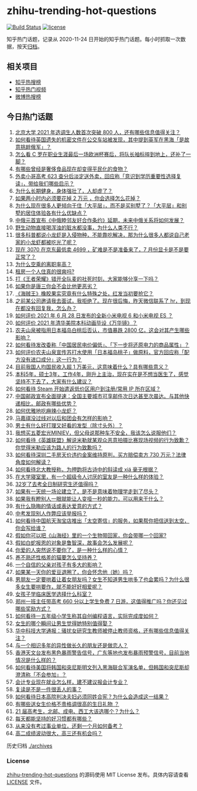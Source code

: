 # zhihu-trending-hot-questions

[![Build Status](https://github.com/justjavac/zhihu-trending-hot-questions/workflows/ci/badge.svg?branch=master)](https://github.com/justjavac/zhihu-trending-hot-questions/actions)
[![license](https://img.shields.io/github/license/justjavac/zhihu-trending-hot-questions)](https://github.com/justjavac/zhihu-trending-hot-questions/blob/master/LICENSE)

知乎热门话题，记录从 2020-11-24 日开始的知乎热门话题。每小时抓取一次数据，按天[归档](./archives)。

## 相关项目

- [知乎热搜榜](https://github.com/justjavac/zhihu-trending-top-search)
- [知乎热门视频](https://github.com/justjavac/zhihu-trending-hot-video)
- [微博热搜榜](https://github.com/justjavac/weibo-trending-hot-search)

## 今日热门话题

<!-- BEGIN -->
<!-- 最后更新时间 Tue Jun 29 2021 04:01:41 GMT+0800 (China Standard Time) -->

1. [北京大学 2021 年选调生人数首次突破 800
   人，还有哪些信息值得关注？](https://www.zhihu.com/question/468234668)
2. [如何看待英国遗失的机密文件在公交车站被发现，其中提到英军在黑海「是故意挑衅俄军」？](https://www.zhihu.com/question/468251265)
3. [怎么看 C
   罗在职业生涯最后一场欧洲杯赛后，将队长袖标摔到地上，还补了一脚？](https://www.zhihu.com/question/468365808)
4. [有哪些曾经是奢侈食品现在却变得平民化的食物？](https://www.zhihu.com/question/466302067)
5. [外卖小哥高考 623
   查分后淡定送外卖，回应称「意识到学历重要性选择复读」，带给我们哪些启示？](https://www.zhihu.com/question/468210688)
6. [为什么长期健身，身体强壮了，人却虚了？](https://www.zhihu.com/question/466730886)
7. [如果两小时内必须要花掉 2 万元 ，你会选择怎么花掉？](https://www.zhihu.com/question/467133296)
8. [为什么现在很多人更倾向于住「大平层」，而不是买别墅了？「大平层」和别墅的居住体验各有什么优缺点？](https://www.zhihu.com/question/457661420)
9. [中俄元首宣布《中俄睦邻友好合作条约》延期，未来中俄关系将如何发展？](https://www.zhihu.com/question/468541198)
10. [野生动物直接喝浑浊的脏水都没事，为什么人类不行？](https://www.zhihu.com/question/467873816)
11. [很多科普都说小龙虾是入侵物种，不能靠吃解决，那为什么很多人都说自己老家的小龙虾都被吃光了呢？](https://www.zhihu.com/question/467101168)
12. [现在 3070 在京东最低卖 4699 ，矿难是不是准备来了，7
    月份显卡是不是要正常了？](https://www.zhihu.com/question/467075661)
13. [为什么空乘的离职率高？](https://www.zhihu.com/question/311186930)
14. [租房一个人住真的很爽吗?](https://www.zhihu.com/question/438872326)
15. [打《王者荣耀》错开全队麦的社死时刻，大家能够分享一下吗？](https://www.zhihu.com/question/467240578)
16. [如果你是唐三你会不会比他更恶劣？](https://www.zhihu.com/question/467290587)
17. [《海贼王》橡胶果实究竟有什么特殊之处，红发当初要抢它？](https://www.zhihu.com/question/467132666)
18. [之前某公司邀请我去面试，我拒绝了。现在很后悔，昨天微信联系了
    hr，到现在都没有回复我，怎么办？](https://www.zhihu.com/question/458631006)
19. [如何评价 2021 年 6 月 28 日发布的全新小米电视 6 和小米电视 ES
    ？](https://www.zhihu.com/question/468473231)
20. [如何评价 2021 年清华美院本科动画毕设《万华镜》？](https://www.zhihu.com/question/468063157)
21. [农夫山泉被指用日本福岛白桃后否认，市值暴跌 2800
    亿，这会对其产生哪些影响？](https://www.zhihu.com/question/468449453)
22. [如何看待发改委称「中国居民电价偏低」、「下一步将还原电力的商品属性」？](https://www.zhihu.com/question/468425398)
23. [如何评价农夫山泉宣传苏打水使用「日本福岛桃子」做原料，官方回应称「配方没有进口成分」这一行为？](https://www.zhihu.com/question/467945115)
24. [目前我国人均国民收入超 1 万美元，这意味着什么？具有哪些意义？](https://www.zhihu.com/question/468450279)
25. [本科5年，硕士3年，工作4年，刚升上主治，现在实在是不想当医生了，感觉坚持不下去了，大家有什么建议？](https://www.zhihu.com/question/466417334)
26. [如何看待 Steam 开始遣返低价区用户到注册/常用 IP
    所在区域？](https://www.zhihu.com/question/468158380)
27. [中国邮政宣布全面提速：全国主要城市可享邮件次日达甚至次晨达。与其他快递相比，邮政有哪些优势？](https://www.zhihu.com/question/468495605)
28. [如何优雅地吃麻辣小龙虾？](https://www.zhihu.com/question/31736204)
29. [马嘉祺没过线对以后和团会有怎样的影响？](https://www.zhihu.com/question/467894496)
30. [男士有什么好打理又好看的发型（除寸头外）？](https://www.zhihu.com/question/34812534)
31. [我想买五菱宏光MINIEV，但父母说那种车不安全，我该怎么说服他们？](https://www.zhihu.com/question/414846696)
32. [如何看待《英雄联盟》解说米勒就某观众恶意拍摄比赛现场视频的行为致歉？你觉得米勒应该为路人的行为致歉吗？](https://www.zhihu.com/question/468282086)
33. [如何看待深圳二手房天价违约金案维持原判，买方赔偿卖方 730
    万元？法律角度如何解读？](https://www.zhihu.com/question/467970031)
34. [如何看待北大教授称，为押韵将古诗中的斜读成 xiá 毫无根据？](https://www.zhihu.com/question/467044478)
35. [在大学寝室里，有一个超级令人讨厌的室友是一种什么样的体验？](https://www.zhihu.com/question/47757922)
36. [32岁了去考全日制研究生还值得吗？](https://www.zhihu.com/question/451229926)
37. [如果有一天统一场论建立了，是不是意味着物理学走到了尽头？](https://www.zhihu.com/question/464871344)
38. [如果我有瞪别人一眼就能让人变哑一秒的能力，可以用来干什么？](https://www.zhihu.com/question/467119229)
39. [有什么隐晦的情话或表达爱意的方式？](https://www.zhihu.com/question/44085751)
40. [中考发现别人作弊应该举报吗？](https://www.zhihu.com/question/466400208)
41. [如何看待中国航天淘宝店推出「太空寄信」的服务，如果帮你把信送到太空，你会写给谁？](https://www.zhihu.com/question/468406722)
42. [假如你可以把《山海经》里的一个生物带回家，你会带哪一个回家?](https://www.zhihu.com/question/430567730)
43. [假如白蛇报恩的对象是鲁智深，故事会怎么发展呢？](https://www.zhihu.com/question/466621316)
44. [你爱的人突然说不要你了，是一种什么样的心情？](https://www.zhihu.com/question/282403633)
45. [养不熟还性格差的猫要怎么坚持养？](https://www.zhihu.com/question/466457143)
46. [一个自信的父亲对孩子有多大的影响？](https://www.zhihu.com/question/445063546)
47. [如果某一天你的爱豆退圈了，你会怀念他（她）吗？](https://www.zhihu.com/question/442531619)
48. [男朋友一定要哄着让着女朋友吗？女生不知道男生哄多了也会累吗？为什么很多女生要哄要作，就不能好好相爱呢？](https://www.zhihu.com/question/466945653)
49. [女孩子学临床医学选择什么科室？](https://www.zhihu.com/question/457985759)
50. [郑州一班主任带高考 660 分以上学生免费 7
    日游，这值得推广吗？你还见过哪些奖励方式？](https://www.zhihu.com/question/467485052)
51. [如何看待一五年级小学生称其自创编程语言，实际完成度如何？](https://www.zhihu.com/question/466502198)
52. [女生的哪个瞬间让男生觉得她特别值得娶？](https://www.zhihu.com/question/278741502)
53. [华中科技大学通报：骚扰女研究生教师被停止教师资格，还有哪些信息值得关注？](https://www.zhihu.com/question/467613984)
54. [与一个相识多年的异性做长久的朋友还是做恋人？](https://www.zhihu.com/question/304508082)
55. [香港天文台发布黑色暴雨警告信号，广东等地也发布暴雨预警信号，目前当地情况是什么样的？](https://www.zhihu.com/question/468396807)
56. [如何看待美国将韩国和突尼斯明文列入黑海联合军演名单，但韩国和突尼斯却澄清称「不会参加」？](https://www.zhihu.com/question/466996002)
57. [会计专业现在就业怎么样，建不建议报会计专业？](https://www.zhihu.com/question/333753646)
58. [复读是不是一件很丢人的事？](https://www.zhihu.com/question/467097025)
59. [如何看待日本高院判决夫妇必须同姓合宪？为什么会造成这一结果？](https://www.zhihu.com/question/467013995)
60. [有哪些送女生价格不贵格调很高的生日礼物 ？](https://www.zhihu.com/question/277831030)
61. [21 届高考生，北邮、成电、西工大该选哪个？为什么？](https://www.zhihu.com/question/467539471)
62. [每天都能坚持的好习惯都有哪些？](https://www.zhihu.com/question/465309453)
63. [从来没有考过事业单位，还剩一个月如何备考？](https://www.zhihu.com/question/351990894)
64. [高二成绩波动很大，高三还有机会吗？](https://www.zhihu.com/question/458288304)

<!-- END -->

历史归档 [./archives](./archives)

### License

[zhihu-trending-hot-questions](https://github.com/justjavac/zhihu-trending-hot-questions)
的源码使用 MIT License 发布。具体内容请查看 [LICENSE](./LICENSE) 文件。
